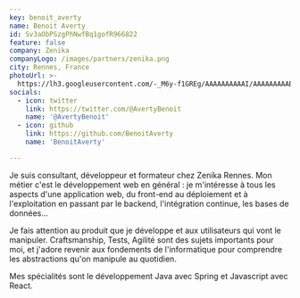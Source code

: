 ```yaml
---
key: benoit_averty
name: Benoit Averty
id: Sv3aObPSzgPhNwfBq1gofR966822
feature: false
company: Zenika
companyLogo: /images/partners/zenika.png
city: Rennes, France
photoUrl: >-
  https://lh3.googleusercontent.com/-_M6y-f1GREg/AAAAAAAAAAI/AAAAAAAAABo/WWXbmlPYMcQ/photo.jpg
socials: 
  - icon: twitter
    link: https://twitter.com/@AvertyBenoit
    name: '@AvertyBenoit'
  - icon: github
    link: https://github.com/BenoitAverty
    name: 'BenoitAverty'

---
```



Je suis consultant, développeur et formateur chez Zenika Rennes. Mon métier c'est le développement web en général : je m'intéresse à tous les aspects d'une application web, du front-end au déploiement et à l'exploitation en passant par le backend, l'intégration continue, les bases de données...

Je fais attention au produit que je développe et aux utilisateurs qui vont le manipuler. Craftsmanship, Tests, Agilité sont des sujets importants pour moi, et j'adore revenir aux fondements de l'informatique pour comprendre les abstractions qu'on manipule au quotidien.

Mes spécialités sont le développement Java avec Spring et Javascript avec React.
